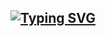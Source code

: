 [![Typing SVG](https://readme-typing-svg.demolab.com?font=Fira+Code&pause=500&multiline=true&repeat=false&random=false&width=800&height=56&lines=Si+un+problema+tiene+solucion+entonces+no+es+un+problema)](https://git.io/typing-svg)
---

<!--
**answet/answet** is a ✨ _special_ ✨ repository because its `README.md` (this file) appears on your GitHub profile.

Here are some ideas to get you started:

- 🔭 I’m currently working on ...
- 🌱 I’m currently learning ...
- 👯 I’m looking to collaborate on ...
- 🤔 I’m looking for help with ...
- 💬 Ask me about ...
- 📫 How to reach me: ...
- 😄 Pronouns: ...
- ⚡ Fun fact: ...
-->
